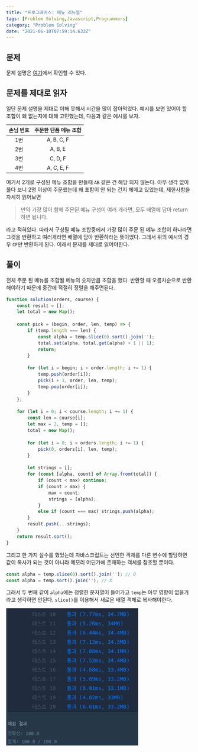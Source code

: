 ```yaml
---
title: "프로그래머스: 메뉴 리뉴얼"
tags: [Problem Solving,Javascript,Programmers]
category: "Problem Solving"
date: "2021-06-10T07:59:14.633Z"
---
```


## 문제

문제 설명은 [여기](https://programmers.co.kr/learn/courses/30/lessons/72411)에서 확인할 수 있다.

## 문제를 제대로 읽자

일단 문제 설명을 제대로 이해 못해서 시간을 많이 잡아먹었다. 예시를 보면 있어야 할 조합이 왜 없는지에 대해 고민했는데, 다음과 같은 예시를 보자.

|손님 번호|주문한 단품 메뉴 조합|
|:---:|:---:|
|1번|A, B, C, F|
|2번|A, B, E|
|3번|C, D, F|
|4번|A, C, E, F|

여기서 2개로 구성된 메뉴 조합을 만들때 `AB` 같은 건 해당 되지 않는다. 아무 생각 없이 풀다 보니 2명 이상이 주문했는데 왜 포함이 안 되는 건지 헤메고 있었는데, 제한사항을 자세히 읽어보면

> 만약 가장 많이 함께 주문된 메뉴 구성이 여러 개라면, 모두 배열에 담아 return 하면 됩니다.

라고 적혀있다. 따라서 구성될 메뉴 조합중에서 가장 많이 주문 된 메뉴 조합이 하나라면 그것을 반환하고 여러개라면 배열에 담아 반환하라는 뜻이었다. 그래서 위의 예시의 경우 `CF`만 반환하게 된다. 이래서 문제를 제대로 읽어야한다.

## 풀이

전체 주문 된 메뉴를 조합될 메뉴의 숫자만큼 조합을 했다. 반환할 때 오름차순으로 반환 해야하기 때문에 중간에 적절히 정렬을 해주면된다.

```js
function solution(orders, course) {
    const result = [];
    let total = new Map();

    const pick = (begin, order, len, temp) => {
        if (temp.length === len) {
            const alpha = temp.slice(0).sort().join('');
            total.set(alpha, total.get(alpha) + 1 || 1);
            return;
        }

        for (let i = begin; i < order.length; i += 1) {
            temp.push(order[i]);
            pick(i + 1, order, len, temp);
            temp.pop(order[i]);
        }
    };

    for (let i = 0; i < course.length; i += 1) {
        const len = course[i];
        let max = 2, temp = [];
        total = new Map();

        for (let i = 0; i < orders.length; i += 1) {
            pick(0, orders[i], len, temp);
        }

        let strings = [];
        for (const [alpha, count] of Array.from(total)) {
            if (count < max) continue;
            if (count > max) {
                max = count;
                strings = [alpha];
            }
            else if (count === max) strings.push(alpha);
        }
        result.push(...strings);
    }
    return result.sort();
}
```

그리고 한 가지 실수를 했었는데 자바스크립트는 선언한 객체를 다른 변수에 할당하면 값이 복사가 되는 것이 아니라 메모리 어딘가에 존재하는 객체를 참조할 뿐이다.

```js
const alpha = temp.slice(0).sort().join(''); // O
const alpha = temp.sort().join(''); // X
```

그래서 두 번째 같이 `alpha`에는 정렬한 문자열이 들어가고 `temp`는 아무 영향이 없을거라고 생각하면 안된다. `slice()`를 이용해서 새로운 배열 객체로 복사해야한다.

![72411 solved](72411-solved.png)